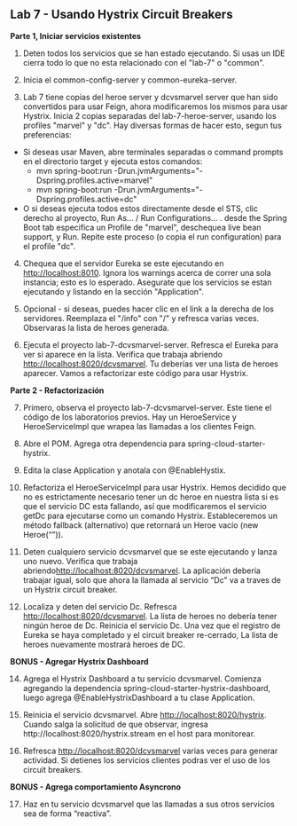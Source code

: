 ## Lab 7 - Usando Hystrix Circuit Breakers

**Parte 1, Iniciar servicios existentes**

1.  Deten todos los servicios que se han estado ejecutando. Si usas un IDE cierra todo lo que no esta relacionado con el "lab-7" o "common".  

2.  Inicia el common-config-server y common-eureka-server.  

3.  Lab 7 tiene copias del  heroe server y dcvsmarvel server que han sido convertidos para usar Feign, ahora modificaremos los mismos para usar Hystrix.  Inicia 2 copias separadas del  lab-7-heroe-server, usando los profiles "marvel" y  "dc".  Hay diversas formas de hacer esto, segun tus preferencias:
  - Si deseas usar Maven, abre terminales separadas o command prompts en el directorio  target y ejecuta estos comandos:
    - mvn spring-boot:run -Drun.jvmArguments="-Dspring.profiles.active=marvel"
    - mvn spring-boot:run -Drun.jvmArguments="-Dspring.profiles.active=dc"
 - O si deseas ejecuta todos estos directamente desde el STS, clic derecho al proyecto, Run As... / Run Configurations... .  desde the Spring Boot tab especifica un Profile de "marvel", deschequea live bean support, y Run.  Repite este proceso (o copia el run configuration) para el profile "dc".

4.  Chequea que el servidor Eureka se este ejecutando en [http://localhost:8010](http://localhost:8010).   Ignora los warnings acerca de correr una sola instancia; esto es lo esperado. Asegurate que los servicios se estan ejecutando y listando en la sección "Application".	


5.  Opcional - si deseas, puedes hacer clic en el link a la derecha de los servidores. Reemplaza el  "/info" con "/" y refresca varias veces.  Observaras la lista de heroes generada.


6.  Ejecuta el proyecto lab-7-dcvsmarvel-server.  Refresca el Eureka para ver si aparece en la lista.  Verifica que trabaja abriendo [http://localhost:8020/dcvsmarvel](http://localhost:8020/dcvsmarvel).  Tu deberías ver una lista de heroes aparecer.  Vamos a refactorizar este código para usar Hystrix.



  **Parte 2 - Refactorización**


7.  Primero, observa el proyecto lab-7-dcvsmarvel-server. Este tiene el código de los laboratorios previos.  Hay un  HeroeService y HeroeServiceImpl que wrapea las llamadas a los clientes Feign. 

8.  Abre el POM.  Agrega otra dependencia para spring-cloud-starter-hystrix.

9.  Edita la clase Application y anotala con @EnableHystix.

10.  Refactoriza el HeroeServiceImpl para usar Hystrix.  Hemos decidido que no es estrictamente necesario tener un dc heroe en nuestra lista si es que el servicio DC esta fallando, así que modificaremos el servicio getDc para ejecutarse como un comando Hystrix.  Estableceremos un método fallback (alternativo) que retornará un Heroe vacío (new Heroe(“”)).

11.  Deten cualquiero servicio dcvsmarvel que se este ejecutando y lanza uno nuevo.  Verifica que trabaja abriendo[http://localhost:8020/dcvsmarvel](http://localhost:8020/dcvsmarvel).  La aplicación debería trabajar igual, solo que ahora la llamada al servicio  “Dc” va a traves de un Hystrix circuit breaker.

12.  Localiza y deten del servicio Dc.  Refresca [http://localhost:8020/dcvsmarvel](http://localhost:8020/dcvsmarvel).  La lista de heroes no debería tener ningún heroe de Dc.  Reinicia el servicio Dc. Una vez que el registro de  Eureka se haya completado y el  circuit breaker re-cerrado, La lista de heroes nuevamente mostrará heroes de DC.

  **BONUS - Agregar Hystrix Dashboard**

14.  Agrega el Hystrix Dashboard a tu servicio dcvsmarvel.  Comienza agregando la dependencia spring-cloud-starter-hystrix-dashboard, luego agrega @EnableHystrixDashboard a tu clase Application.

15.  Reinicia el servicio dcvsmarvel.  Abre [http://localhost:8020/hystrix](http://localhost:8020/hystrix).  Cuando salga la  solicitud de que observar, ingresa http://localhost:8020/hystrix.stream en el host para monitorear.  

16.  Refresca [http://localhost:8020/dcvsmarvel](http://localhost:8020/dcvsmarvel) varias veces para generar actividad.  Si detienes los servicios clientes podras ver el uso de los circuit breakers.

  **BONUS - Agrega comportamiento  Asyncrono**

17.  Haz en tu servicio dcvsmarvel que las llamadas a sus otros servicios sea de forma “reactiva”.
